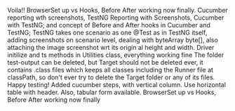 Voila!! BrowserSet up vs Hooks, Before After working now finally. Cucumber reporting wth screenshots, TestNG Reporting with Screenshots, Cucumber with TestNG; and concept of Before and After hooks in Cucumber and TestNG; TestNG takes one scenario as one @Test as in TestNG itself, adding screenshots on scenario level, dealing with byteArray byte[], also attaching the image screenshot wrt its origin al height and width. Driver initilize and ts methods in Utilities class, everything working fine
The folder test-output can be deleted, but Target should not be deleted ever, it contains .class files which keeps all classes including the Runner file at classPath, so don't ever try to delete the Target folder or any of its files. Happy testing!
Added cucumber steps, with vertical column. Use horizontal table with header. Also, tabular form available. BrowserSet up vs Hooks, Before After working now finally